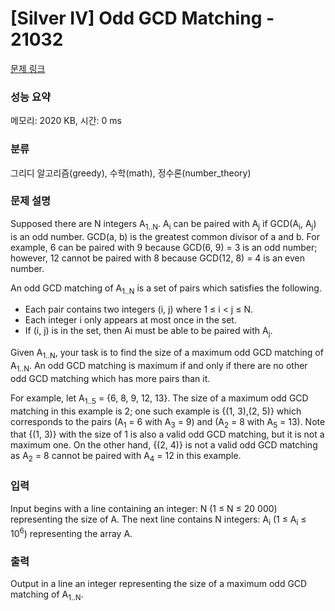 # [Silver IV] Odd GCD Matching - 21032 

[문제 링크](https://www.acmicpc.net/problem/21032) 

### 성능 요약

메모리: 2020 KB, 시간: 0 ms

### 분류

그리디 알고리즘(greedy), 수학(math), 정수론(number_theory)

### 문제 설명

<p>Supposed there are N integers A<sub>1..N</sub>. A<sub>i</sub> can be paired with A<sub>j</sub> if GCD(A<sub>i</sub>, A<sub>j</sub>) is an odd number. GCD(a, b) is the greatest common divisor of a and b. For example, 6 can be paired with 9 because GCD(6, 9) = 3 is an odd number; however, 12 cannot be paired with 8 because GCD(12, 8) = 4 is an even number.</p>

<p>An odd GCD matching of A<sub>1..N</sub> is a set of pairs which satisfies the following.</p>

<ul>
	<li>Each pair contains two integers (i, j) where 1 ≤ i < j ≤ N.</li>
	<li>Each integer i only appears at most once in the set.</li>
	<li>If (i, j) is in the set, then Ai must be able to be paired with A<sub>j</sub>.</li>
</ul>

<p>Given A<sub>1..N</sub>, your task is to find the size of a maximum odd GCD matching of A<sub>1..N</sub>. An odd GCD matching is maximum if and only if there are no other odd GCD matching which has more pairs than it.</p>

<p>For example, let A<sub>1..5</sub> = {6, 8, 9, 12, 13}. The size of a maximum odd GCD matching in this example is 2; one such example is {(1, 3),(2, 5)} which corresponds to the pairs (A<sub>1</sub> = 6 with A<sub>3</sub> = 9) and (A<sub>2</sub> = 8 with A<sub>5</sub> = 13). Note that {(1, 3)} with the size of 1 is also a valid odd GCD matching, but it is not a maximum one. On the other hand, {(2, 4)} is not a valid odd GCD matching as A<sub>2</sub> = 8 cannot be paired with A<sub>4</sub> = 12 in this example.</p>

### 입력 

 <p>Input begins with a line containing an integer: N (1 ≤ N ≤ 20 000) representing the size of A. The next line contains N integers: A<sub>i</sub> (1 ≤ A<sub>i</sub> ≤ 10<sup>6</sup>) representing the array A.</p>

### 출력 

 <p>Output in a line an integer representing the size of a maximum odd GCD matching of A<sub>1..N</sub>.</p>

